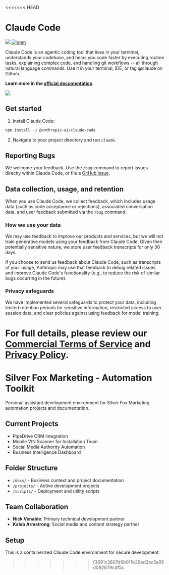 <<<<<<< HEAD
# Claude Code

![](https://img.shields.io/badge/Node.js-18%2B-brightgreen?style=flat-square) [![npm]](https://www.npmjs.com/package/@anthropic-ai/claude-code)

[npm]: https://img.shields.io/npm/v/@anthropic-ai/claude-code.svg?style=flat-square

Claude Code is an agentic coding tool that lives in your terminal, understands your codebase, and helps you code faster by executing routine tasks, explaining complex code, and handling git workflows -- all through natural language commands. Use it in your terminal, IDE, or tag @claude on Github.

**Learn more in the [official documentation](https://docs.anthropic.com/en/docs/claude-code/overview)**.

<img src="./demo.gif" />

## Get started

1. Install Claude Code:

```sh
npm install -g @anthropic-ai/claude-code
```

2. Navigate to your project directory and run `claude`.

## Reporting Bugs

We welcome your feedback. Use the `/bug` command to report issues directly within Claude Code, or file a [GitHub issue](https://github.com/anthropics/claude-code/issues).

## Data collection, usage, and retention

When you use Claude Code, we collect feedback, which includes usage data (such as code acceptance or rejections), associated conversation data, and user feedback submitted via the `/bug` command.

### How we use your data

We may use feedback to improve our products and services, but we will not train generative models using your feedback from Claude Code. Given their potentially sensitive nature, we store user feedback transcripts for only 30 days.

If you choose to send us feedback about Claude Code, such as transcripts of your usage, Anthropic may use that feedback to debug related issues and improve Claude Code's functionality (e.g., to reduce the risk of similar bugs occurring in the future).

### Privacy safeguards

We have implemented several safeguards to protect your data, including limited retention periods for sensitive information, restricted access to user session data, and clear policies against using feedback for model training.

For full details, please review our [Commercial Terms of Service](https://www.anthropic.com/legal/commercial-terms) and [Privacy Policy](https://www.anthropic.com/legal/privacy).
=======
# Silver Fox Marketing - Automation Toolkit

Personal assistant development environment for Silver Fox Marketing automation projects and documentation.

## Current Projects
- PipeDrive CRM Integration
- Mobile VIN Scanner for Installation Team  
- Social Media Authority Automation
- Business Intelligence Dashboard

## Folder Structure
- `/docs/` - Business context and project documentation
- `/projects/` - Active development projects
- `/scripts/` - Deployment and utility scripts

## Team Collaboration
- **Nick Venable**: Primary technical development partner
- **Kaleb Armstrong**: Social media and content strategy partner

## Setup
This is a containerized Claude Code environment for secure development.
>>>>>>> f3691c3607d6b011b36ed2ac5e95d092879c4f5c
